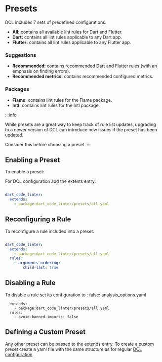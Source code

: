 # Presets

DCL includes 7 sets of predefined configurations:

- **All:** contains all available lint rules for Dart and Flutter.
- **Dart:** contains all lint rules applicable to any Dart app.
- **Flutter:** contains all lint rules applicable to any Flutter app.

### Suggestions
- **Recommended:** contains recommended Dart and Flutter rules (with an emphasis on finding errors).
- **Recommended metrics:** contains recommended configured metrics.
### Packages
- **Flame:** contains lint rules for the Flame package.
- **Intl:** contains lint rules for the Intl package.

:::info

While presets are a great way to keep track of rule list updates, upgrading to a newer version of DCL can introduce new issues if the preset has been updated.

Consider this before choosing a preset.
:::
## Enabling a Preset

To enable a preset:

For DCL configuration add the extents entry:

```analysis_options.yaml

dart_code_linter:
  extends:
    - package:dart_code_linter/presets/all.yaml
```

## Reconfiguring a Rule

To reconfigure a rule included into a preset:
```analysis_options.yaml

dart_code_linter:
  extends:
    - package:dart_code_linter/presets/all.yaml
  rules:
    - arguments-ordering:
        child-last: true
```

## Disabling a Rule

To disable a rule set its configuration to : false:
analysis_options.yaml

```dart_code_linter:
  extends:
    - package:dart_code_linter/presets/all.yaml
  rules:
    - avoid-banned-imports: false
```

## Defining a Custom Preset
Any other preset can be passed to the extends entry. To create a custom preset create a yaml file with the same structure as for regular [DCL configuration](../configuration/configuration.md).